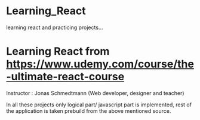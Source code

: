 # Learning_React

learning react and practicing projects...

# Learning React from https://www.udemy.com/course/the-ultimate-react-course

Instructor : Jonas Schmedtmann (Web developer, designer and teacher)

In all these projects only logical part/ javascript part is implemented, rest
of the application is taken prebuild from the above mentioned source.
